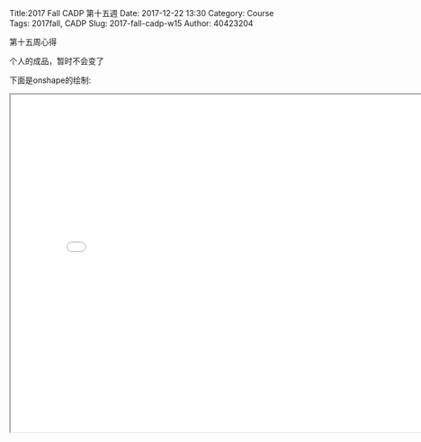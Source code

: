 Title:2017 Fall CADP 第十五週
Date: 2017-12-22 13:30
Category: Course
Tags: 2017fall, CADP
Slug: 2017-fall-cadp-w15
Author: 40423204

第十五周心得

<!-- PELICAN_END_SUMMARY -->

个人的成品，暂时不会变了

下面是onshape的绘制:

<iframe src="./../data/stlviewer/viewstl.html?src=./../finalexam/003.stl" width="800" height="600"></iframe>
